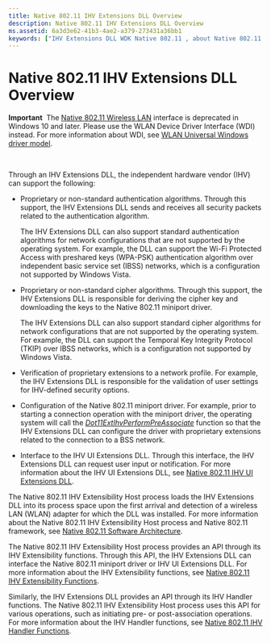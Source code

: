 ```yaml
---
title: Native 802.11 IHV Extensions DLL Overview
description: Native 802.11 IHV Extensions DLL Overview
ms.assetid: 6a3d3e62-41b3-4ae2-a379-273431a36bb1
keywords: ["IHV Extensions DLL WDK Native 802.11 , about Native 802.11 IHV Extensions DLL", "Native 802.11 IHV Extensions DLL WDK , about Native 802.11 IHV Extensions DLL"]
---
```


# Native 802.11 IHV Extensions DLL Overview


**Important**  The [Native 802.11 Wireless LAN](native-802-11-wireless-lan4.md) interface is deprecated in Windows 10 and later. Please use the WLAN Device Driver Interface (WDI) instead. For more information about WDI, see [WLAN Universal Windows driver model](wifi-universal-driver-model.md).

 

Through an IHV Extensions DLL, the independent hardware vendor (IHV) can support the following:

-   Proprietary or non-standard authentication algorithms. Through this support, the IHV Extensions DLL sends and receives all security packets related to the authentication algorithm.

    The IHV Extensions DLL can also support standard authentication algorithms for network configurations that are not supported by the operating system. For example, the DLL can support the Wi-Fi Protected Access with preshared keys (WPA-PSK) authentication algorithm over independent basic service set (IBSS) networks, which is a configuration not supported by Windows Vista.

-   Proprietary or non-standard cipher algorithms. Through this support, the IHV Extensions DLL is responsible for deriving the cipher key and downloading the keys to the Native 802.11 miniport driver.

    The IHV Extensions DLL can also support standard cipher algorithms for network configurations that are not supported by the operating system. For example, the DLL can support the Temporal Key Integrity Protocol (TKIP) over IBSS networks, which is a configuration not supported by Windows Vista.

-   Verification of proprietary extensions to a network profile. For example, the IHV Extensions DLL is responsible for the validation of user settings for IHV-defined security options.

-   Configuration of the Native 802.11 miniport driver. For example, prior to starting a connection operation with the miniport driver, the operating system will call the [*Dot11ExtIhvPerformPreAssociate*](https://msdn.microsoft.com/library/windows/hardware/ff547499) function so that the IHV Extensions DLL can configure the driver with proprietary extensions related to the connection to a BSS network.

-   Interface to the IHV UI Extensions DLL. Through this interface, the IHV Extensions DLL can request user input or notification. For more information about the IHV UI Extensions DLL, see [Native 802.11 IHV UI Extensions DLL](https://msdn.microsoft.com/library/windows/hardware/ff560635).

The Native 802.11 IHV Extensibility Host process loads the IHV Extensions DLL into its process space upon the first arrival and detection of a wireless LAN (WLAN) adapter for which the DLL was installed. For more information about the Native 802.11 IHV Extensibility Host process and Native 802.11 framework, see [Native 802.11 Software Architecture](native-802-11-software-architecture.md).

The Native 802.11 IHV Extensibility Host process provides an API through its IHV Extensibility functions. Through this API, the IHV Extensions DLL can interface the Native 802.11 miniport driver or IHV UI Extensions DLL. For more information about the IHV Extensibility functions, see [Native 802.11 IHV Extensibility Functions](https://msdn.microsoft.com/library/windows/hardware/ff560609).

Similarly, the IHV Extensions DLL provides an API through its IHV Handler functions. The Native 802.11 IHV Extensibility Host process uses this API for various operations, such as initiating pre- or post-association operations. For more information about the IHV Handler functions, see [Native 802.11 IHV Handler Functions](https://msdn.microsoft.com/library/windows/hardware/ff560627).

 

 





